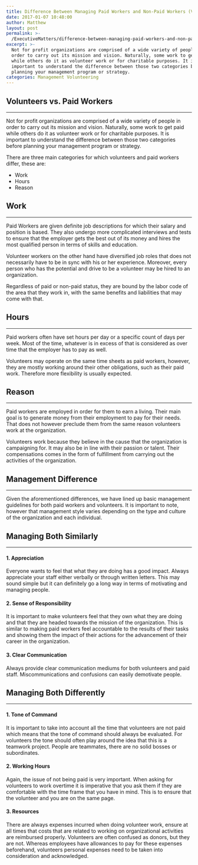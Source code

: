 ```yaml
---
title: Difference Between Managing Paid Workers and Non-Paid Workers (Volunteers)
date: 2017-01-07 10:48:00
author: Matthew
layout: post
permalink: >-
  /ExecutiveMatters/difference-between-managing-paid-workers-and-non-paid-workers-volunteers/
excerpt: >-
  Not for profit organizations are comprised of a wide variety of people in
  order to carry out its mission and vision. Naturally, some work to get paid
  while others do it as volunteer work or for charitable purposes. It is
  important to understand the difference between those two categories before
  planning your management program or strategy.
categories: Management Volunteering
---
```



## Volunteers vs. Paid Workers

---

Not for profit organizations are comprised of a wide variety of people in order to carry out its mission and vision. Naturally, some work to get paid while others do it as volunteer work or for charitable purposes. It is important to understand the difference between those two categories before planning your management program or strategy.

There are three main categories for which volunteers and paid workers differ, these are:

* Work
* Hours
* Reason

## Work

---

Paid Workers are given definite job descriptions for which their salary and position is based. They also undergo more complicated interviews and tests to ensure that the employer gets the best out of its money and hires the most qualified person in terms of skills and education.

Volunteer workers on the other hand have diversified job roles that does not necessarily have to be in sync with his or her experience. Moreover, every person who has the potential and drive to be a volunteer may be hired to an organization.

Regardless of paid or non-paid status, they are bound by the labor code of the area that they work in, with the same benefits and liabilities that may come with that.

## Hours

---

Paid workers often have set hours per day or a specific count of days per week. Most of the time, whatever is in excess of that is considered as over time that the employer has to pay as well.

Volunteers may operate on the same time sheets as paid workers, however, they are mostly working around their other obligations, such as their paid work. Therefore more flexibility is usually expected.

## Reason

---

Paid workers are employed in order for them to earn a living. Their main goal is to generate money from their employment to pay for their needs. That does not however preclude them from the same reason volunteers work at the organization.

Volunteers work because they believe in the cause that the organization is campaigning for. It may also be in line with their passion or talent. Their compensations comes in the form of fulfillment from carrying out the activities of the organization.

## Management Difference

---

Given the aforementioned differences, we have lined up basic management guidelines for both paid workers and volunteers. It is important to note, however that management style varies depending on the type and culture of the organization and each individual.

## Managing Both Similarly

---

#### 1. Appreciation

Everyone wants to feel that what they are doing has a good impact. Always appreciate your staff either verbally or through written letters. This may sound simple but it can definitely go a long way in terms of motivating and managing people.

#### 2. Sense of Responsibility

It is important to make volunteers feel that they own what they are doing and that they are headed towards the mission of the organization. This is similar to making paid workers feel accountable to the results of their tasks and showing them the impact of their actions for the advancement of their career in the organization.

#### 3. Clear Communication

Always provide clear communication mediums for both volunteers and paid staff. Miscommunications and confusions can easily demotivate people.

## Managing Both Differently

---

#### 1. Tone of Command

It is important to take into account all the time that volunteers are not paid which means that the tone of command should always be evaluated. For volunteers the tone should often play around the idea that this is a teamwork project. People are teammates, there are no solid bosses or subordinates.

#### 2. Working Hours

Again, the issue of not being paid is very important. When asking for volunteers to work overtime it is imperative that you ask them if they are comfortable with the time frame that you have in mind. This is to ensure that the volunteer and you are on the same page.

#### 3. Resources

There are always expenses incurred when doing volunteer work, ensure at all times that costs that are related to working on organizational activities are reimbursed properly. Volunteers are often confused as donors, but they are not. Whereas employees have allowances to pay for these expenses beforehand, volunteers personal expenses need to be taken into consideration and acknowledged.